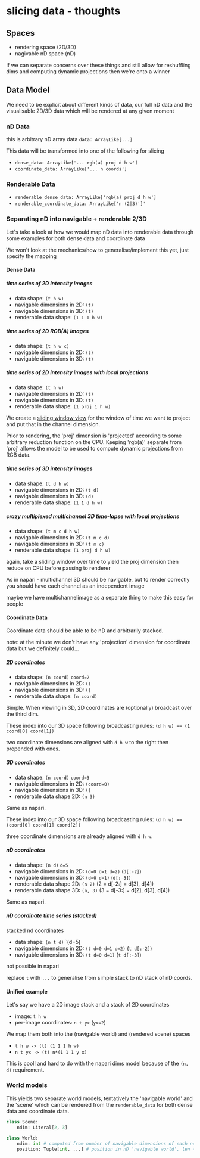 # slicing data - thoughts

## Spaces
- rendering space (2D/3D)
- nagivable nD space (nD)

If we can separate concerns over these things and still allow for 
reshuffling dims and computing dynamic projections then we're onto a winner

## Data Model
We need to be explicit about different kinds of data, our full nD data and 
the visualisable 2D/3D data which will be rendered at any given moment

### nD Data
this is arbitrary nD array data
`data: ArrayLike[...]`

This data will be transformed into one of the following for slicing
- `dense_data: ArrayLike['... rgb(a) proj d h w']`
- `coordinate_data: ArrayLike['... n coords']`

### Renderable Data
- `renderable_dense_data: ArrayLike['rgb(a) proj d h w']`
- `renderable_coordinate_data: ArrayLike['n (2|3)']'`

### Separating nD into navigable + renderable 2/3D

Let's take a look at how we would map nD data into renderable data through 
some examples for both dense data and coordinate data

We won't look at the mechanics/how to generalise/implement this yet, just 
specify the mapping

#### Dense Data

##### time series of 2D intensity images
- data shape: `(t h w)`
- navigable dimensions in 2D: `(t)`
- navigable dimensions in 3D: `(t)`
- renderable data shape: `(1 1 1 h w)`

##### time series of 2D RGB(A) images
- data shape: `(t h w c)`
- navigable dimensions in 2D: `(t)`
- navigable dimensions in 3D: `(t)`

##### time series of 2D intensity images with local projections
- data shape: `(t h w)`
- navigable dimensions in 2D: `(t)`
- navigable dimensions in 3D: `(t)`
- renderable data shape: `(1 proj 1 h w)`

We create a [sliding window view](https://numpy.org/devdocs/reference/generated/numpy.lib.stride_tricks.sliding_window_view.html)
for the window of time we want to project and put that in the channel dimension.

Prior to rendering, the 'proj' dimension is 'projected' according to some 
arbitrary reduction function on the CPU. Keeping 'rgb(a)' separate from 'proj' 
allows the model to be used to compute dynamic projections from RGB data.

##### time series of 3D intensity images
- data shape: `(t d h w)`
- navigable dimensions in 2D: `(t d)`
- navigable dimensions in 3D: `(d)`
- renderable data shape: `(1 1 d h w)`

##### crazy multiplexed multichannel 3D time-lapse with local projections
- data shape: `(t m c d h w)`
- navigable dimensions in 2D: `(t m c d)`
- navigable dimensions in 3D: `(t m c)`
- renderable data shape: `(1 proj d h w)`

again, take a sliding window over time to yield the proj dimension then 
reduce on CPU before passing to renderer

As in napari - multichannel 3D should be navigable, but to render correctly 
you should have each channel as an independent image

maybe we have multichannelimage as a separate thing to make this easy for people

#### Coordinate Data

Coordinate data should be able to be nD and arbitrarily stacked.

note: at the minute we don't have any 'projection' dimension for coordinate 
data but we definitely could...

##### 2D coordinates
- data shape: `(n coord)` `coord=2`
- navigable dimensions in 2D: `()`
- navigable dimensions in 3D: `()`
- renderable data shape: `(n coord)`

Simple. 
When viewing in 3D, 2D coordinates are (optionally) broadcast over the third 
dim.

These index into our 3D space following broadcasting rules:
`(d h w) == (1 coord[0] coord[1])`

two coordinate dimensions are aligned with `d h w` to the right then 
prepended with ones.

##### 3D coordinates
- data shape: `(n coord)` `coord=3`
- navigable dimensions in 2D: `(coord=0)`
- navigable dimensions in 3D: `()`
- renderable data shape 2D: `(n 3)`

Same as napari.

These index into our 3D space following broadcasting rules:
`(d h w) == (coord[0] coord[1] coord[2])`

three coordinate dimensions are already aligned with `d h w`.

##### nD coordinates
- data shape: `(n d)` `d=5`
- navigable dimensions in 2D: `(d=0 d=1 d=2)` (`d[:-2]`)
- navigable dimensions in 3D: `(d=0 d=1)` (`d[:-3]`)
- renderable data shape 2D: `(n 2)` (2 = d[-2:] = d[3], d[4])
- renderable data shape 3D: `(n, 3)` (3 = d[-3:] = d[2], d[3], d[4])

Same as napari.

##### nD coordinate time series (stacked)
stacked nd coordinates

- data shape: `(n t d)` `(d=5)
- navigable dimensions in 2D: `(t d=0 d=1 d=2)` (`t d[:-2]`)
- navigable dimensions in 3D: `(t d=0 d=1)` (`t d[:-3]`)

not possible in napari

replace `t` with `...` to generalise from simple stack to nD stack of nD coords.

#### Unified example

Let's say we have a 2D image stack and a stack of 2D coordinates
- image: `t h w`
- per-image coordinates: `n t yx` (`yx=2`)

We map them both into the (navigable world) and (rendered scene) spaces
- `t h w -> (t) (1 1 1 h w)`
- `n t yx -> (t) n*(1 1 1 y x)`

This is cool! and hard to do with the napari dims model because of the `(n, 
d)` requirement.

### World models

This yields two separate world models, tentatively the 'navigable world' and 
the 'scene' which can be rendered from the `renderable_data` for both
dense data and coordinate data.

```python
class Scene:
    ndim: Literal[2, 3]

class World:
    ndim: int # computed from number of navigable dimensions of each node
    position: Tuple[int, ...] # position in nD 'navigable world', len == ndim
```
